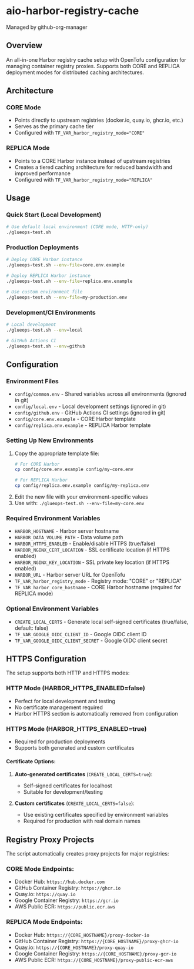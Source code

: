 # aio-harbor-registry-cache
Managed by github-org-manager

## Overview
An all-in-one Harbor registry cache setup with OpenTofu configuration for managing container registry proxies. Supports both CORE and REPLICA deployment modes for distributed caching architectures.

## Architecture

### CORE Mode
- Points directly to upstream registries (docker.io, quay.io, ghcr.io, etc.)
- Serves as the primary cache tier
- Configured with `TF_VAR_harbor_registry_mode="CORE"`

### REPLICA Mode  
- Points to a CORE Harbor instance instead of upstream registries
- Creates a tiered caching architecture for reduced bandwidth and improved performance
- Configured with `TF_VAR_harbor_registry_mode="REPLICA"`

## Usage

### Quick Start (Local Development)
```bash
# Use default local environment (CORE mode, HTTP-only)
./glueops-test.sh
```

### Production Deployments
```bash
# Deploy CORE Harbor instance
./glueops-test.sh --env-file=core.env.example

# Deploy REPLICA Harbor instance
./glueops-test.sh --env-file=replica.env.example

# Use custom environment file
./glueops-test.sh --env-file=my-production.env
```

### Development/CI Environments
```bash
# Local development
./glueops-test.sh --env=local

# GitHub Actions CI
./glueops-test.sh --env=github
```

## Configuration

### Environment Files
- `config/common.env` - Shared variables across all environments (ignored in git)
- `config/local.env` - Local development settings (ignored in git)
- `config/github.env` - GitHub Actions CI settings (ignored in git)
- `config/core.env.example` - CORE Harbor template
- `config/replica.env.example` - REPLICA Harbor template

### Setting Up New Environments
1. Copy the appropriate template file:
   ```bash
   # For CORE Harbor
   cp config/core.env.example config/my-core.env
   
   # For REPLICA Harbor
   cp config/replica.env.example config/my-replica.env
   ```
2. Edit the new file with your environment-specific values
3. Use with: `./glueops-test.sh --env-file=my-core.env`

### Required Environment Variables
- `HARBOR_HOSTNAME` - Harbor server hostname
- `HARBOR_DATA_VOLUME_PATH` - Data volume path
- `HARBOR_HTTPS_ENABLED` - Enable/disable HTTPS (true/false)
- `HARBOR_NGINX_CERT_LOCATION` - SSL certificate location (if HTTPS enabled)
- `HARBOR_NGINX_KEY_LOCATION` - SSL private key location (if HTTPS enabled)
- `HARBOR_URL` - Harbor server URL for OpenTofu
- `TF_VAR_harbor_registry_mode` - Registry mode: "CORE" or "REPLICA"
- `TF_VAR_harbor_core_hostname` - CORE Harbor hostname (required for REPLICA mode)

### Optional Environment Variables
- `CREATE_LOCAL_CERTS` - Generate local self-signed certificates (true/false, default: false)
- `TF_VAR_GOOGLE_OIDC_CLIENT_ID` - Google OIDC client ID
- `TF_VAR_GOOGLE_OIDC_CLIENT_SECRET` - Google OIDC client secret

## HTTPS Configuration
The setup supports both HTTP and HTTPS modes:

### HTTP Mode (HARBOR_HTTPS_ENABLED=false)
- Perfect for local development and testing
- No certificate management required
- Harbor HTTPS section is automatically removed from configuration

### HTTPS Mode (HARBOR_HTTPS_ENABLED=true)
- Required for production deployments
- Supports both generated and custom certificates

#### Certificate Options:
1. **Auto-generated certificates** (`CREATE_LOCAL_CERTS=true`):
   - Self-signed certificates for localhost
   - Suitable for development/testing

2. **Custom certificates** (`CREATE_LOCAL_CERTS=false`):
   - Use existing certificates specified by environment variables
   - Required for production with real domain names

## Registry Proxy Projects
The script automatically creates proxy projects for major registries:

### CORE Mode Endpoints:
- Docker Hub: `https://hub.docker.com`
- GitHub Container Registry: `https://ghcr.io`
- Quay.io: `https://quay.io`
- Google Container Registry: `https://gcr.io`
- AWS Public ECR: `https://public.ecr.aws`

### REPLICA Mode Endpoints:
- Docker Hub: `https://{CORE_HOSTNAME}/proxy-docker-io`
- GitHub Container Registry: `https://{CORE_HOSTNAME}/proxy-ghcr-io`
- Quay.io: `https://{CORE_HOSTNAME}/proxy-quay-io`
- Google Container Registry: `https://{CORE_HOSTNAME}/proxy-gcr-io`
- AWS Public ECR: `https://{CORE_HOSTNAME}/proxy-public-ecr-aws`
